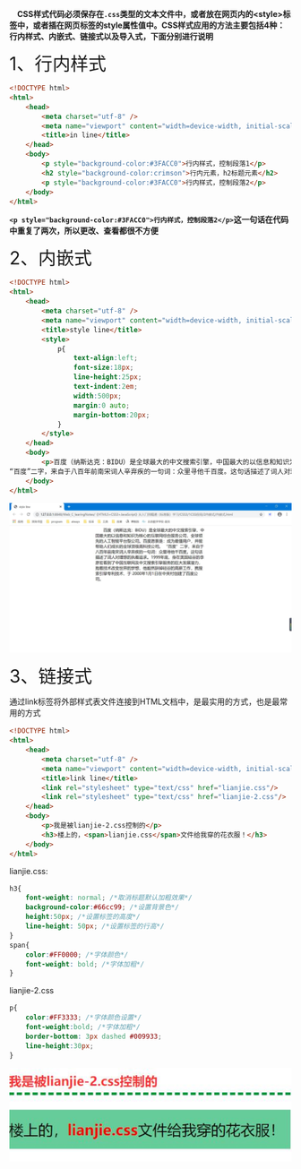 **&emsp;CSS样式代码必须保存在`.css`类型的文本文件中，或者放在网页内的&lt;style>标签中，或者插在网页标签的style属性值中。CSS样式应用的方法主要包括4种：行内样式、内嵌式、链接式以及导入式，下面分别进行说明**

<font size=6>1、行内样式</font>
```html
<!DOCTYPE html>
<html>
	<head>
		<meta charset="utf-8" />
		<meta name="viewport" content="width=device-width, initial-scale=1">
		<title>in line</title>
	</head>
	<body>
		<p style="background-color:#3FACC0">行内样式，控制段落1</p>
		<h2 style="background-color:crimson">行内元素，h2标题元素</h2>
		<p style="background-color:#3FACC0">行内样式，控制段落2</p>
	</body>
</html>
```
**`<p style="background-color:#3FACC0">行内样式，控制段落2</p>`这一句话在代码中重复了两次，所以更改、查看都很不方便**

<font size=6>2、内嵌式</font>
```html
<!DOCTYPE html>
<html>
	<head>
		<meta charset="utf-8" />
		<meta name="viewport" content="width=device-width, initial-scale=1">
		<title>style line</title>
		<style>
			p{
				text-align:left;
				font-size:18px;
				line-height:25px;
				text-indent:2em;
				width:500px;
				margin:0 auto;
				margin-bottom:20px;
			}
		</style>
	</head>
	<body>
		<p>百度（纳斯达克：BIDU）是全球最大的中文搜索引擎，中国最大的以信息和知识为核心的互联网综合服务公司，全球领先的人工智能平台型公司。百度愿景是：成为最懂用户，并能帮助人们成长的全球顶级高科技公司。 
“百度”二字，来自于八百年前南宋词人辛弃疾的一句词：众里寻他千百度。这句话描述了词人对理想的执着追求。1999年底，身在美国硅谷的李彦宏看到了中国互联网及中文搜索引擎服务的巨大发展潜力，抱着技术改变世界的梦想，他毅然辞掉硅谷的高薪工作，携搜索引擎专利技术，于 2000年1月1日在中关村创建了百度公司。</p>
	</body>
</html>
```
![](README_files/1.jpg)

<font size=6>3、链接式</font>

通过link标签将外部样式表文件连接到HTML文档中，是最实用的方式，也是最常用的方式

```html
<!DOCTYPE html>
<html>
	<head>
		<meta charset="utf-8" />
		<meta name="viewport" content="width=device-width, initial-scale=1">
		<title>link line</title>
		<link rel="stylesheet" type="text/css" href="lianjie.css"/>
		<link rel="stylesheet" type="text/css" href="lianjie-2.css"/>
	</head>
	<body>
		<p>我是被lianjie-2.css控制的</p>
		<h3>楼上的，<span>lianjie.css</span>文件给我穿的花衣服！</h3>
	</body>
</html>
```
lianjie.css:
```css
h3{
	font-weight: normal; /*取消标题默认加粗效果*/
	background-color:#66cc99; /*设置背景色*/
	height:50px; /*设置标签的高度*/
	line-height: 50px; /*设置标签的行高*/
}
span{
	color:#FF0000; /*字体颜色*/
	font-weight: bold; /*字体加粗*/
}
```
lianjie-2.css
```css
p{
	color:#FF3333; /*字体颜色设置*/
	font-weight:bold; /*字体加粗*/
	border-bottom: 3px dashed #009933;
	line-height:30px;
}
```
![](README_files/2.jpg)